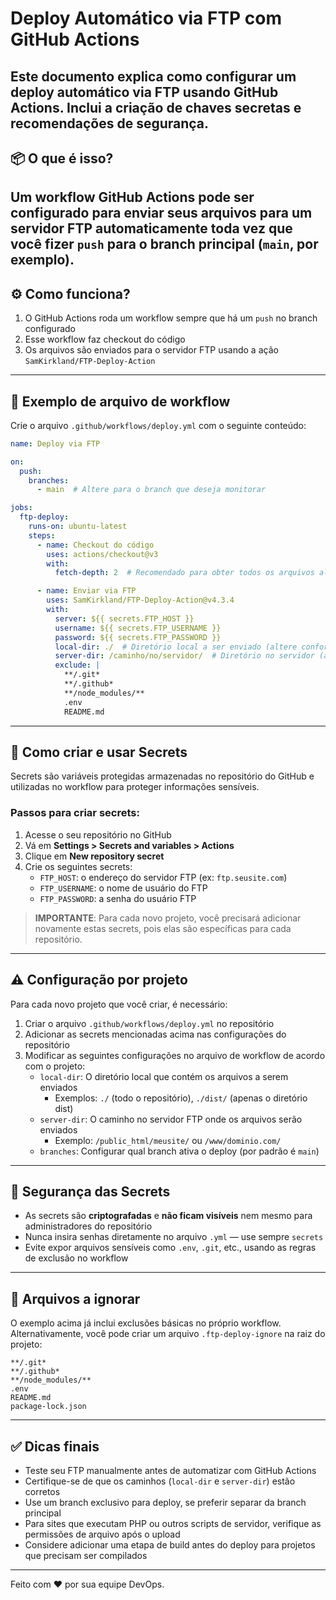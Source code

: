 # Deploy Automático via FTP com GitHub Actions

Este documento explica como configurar um deploy automático via FTP usando GitHub Actions. Inclui a criação de chaves secretas e recomendações de segurança.
---

## 📦 O que é isso?

Um workflow GitHub Actions pode ser configurado para enviar seus arquivos para um servidor FTP automaticamente toda vez que você fizer `push` para o branch principal (`main`, por exemplo).
---
## ⚙️ Como funciona?

1. O GitHub Actions roda um workflow sempre que há um `push` no branch configurado
2. Esse workflow faz checkout do código
3. Os arquivos são enviados para o servidor FTP usando a ação `SamKirkland/FTP-Deploy-Action`
---
## 📁 Exemplo de arquivo de workflow

Crie o arquivo `.github/workflows/deploy.yml` com o seguinte conteúdo:

```yaml
name: Deploy via FTP

on:
  push:
    branches:
      - main  # Altere para o branch que deseja monitorar

jobs:
  ftp-deploy:
    runs-on: ubuntu-latest
    steps:
      - name: Checkout do código
        uses: actions/checkout@v3
        with:
          fetch-depth: 2  # Recomendado para obter todos os arquivos alterados

      - name: Enviar via FTP
        uses: SamKirkland/FTP-Deploy-Action@v4.3.4
        with:
          server: ${{ secrets.FTP_HOST }}
          username: ${{ secrets.FTP_USERNAME }}
          password: ${{ secrets.FTP_PASSWORD }}
          local-dir: ./  # Diretório local a ser enviado (altere conforme necessário)
          server-dir: /caminho/no/servidor/  # Diretório no servidor (altere conforme necessário)
          exclude: |
            **/.git*
            **/.github*
            **/node_modules/**
            .env
            README.md
```
---

## 🔐 Como criar e usar Secrets

Secrets são variáveis protegidas armazenadas no repositório do GitHub e utilizadas no workflow para proteger informações sensíveis.

### Passos para criar secrets:

1. Acesse o seu repositório no GitHub
2. Vá em **Settings > Secrets and variables > Actions**
3. Clique em **New repository secret**
4. Crie os seguintes secrets:
   * `FTP_HOST`: o endereço do servidor FTP (ex: `ftp.seusite.com`)
   * `FTP_USERNAME`: o nome de usuário do FTP
   * `FTP_PASSWORD`: a senha do usuário FTP

> **IMPORTANTE**: Para cada novo projeto, você precisará adicionar novamente estas secrets, pois elas são específicas para cada repositório.
---

## ⚠️ Configuração por projeto

Para cada novo projeto que você criar, é necessário:

1. Criar o arquivo `.github/workflows/deploy.yml` no repositório
2. Adicionar as secrets mencionadas acima nas configurações do repositório
3. Modificar as seguintes configurações no arquivo de workflow de acordo com o projeto:
   * `local-dir`: O diretório local que contém os arquivos a serem enviados
     * Exemplos: `./` (todo o repositório), `./dist/` (apenas o diretório dist)
   * `server-dir`: O caminho no servidor FTP onde os arquivos serão enviados
     * Exemplo: `/public_html/meusite/` ou `/www/dominio.com/`
   * `branches`: Configurar qual branch ativa o deploy (por padrão é `main`)
---

## 🔐 Segurança das Secrets

* As secrets são **criptografadas** e **não ficam visíveis** nem mesmo para administradores do repositório
* Nunca insira senhas diretamente no arquivo `.yml` — use sempre `secrets`
* Evite expor arquivos sensíveis como `.env`, `.git`, etc., usando as regras de exclusão no workflow
---
## 📄 Arquivos a ignorar

O exemplo acima já inclui exclusões básicas no próprio workflow. Alternativamente, você pode criar um arquivo `.ftp-deploy-ignore` na raiz do projeto:

```
**/.git*
**/.github*
**/node_modules/**
.env
README.md
package-lock.json
```
---
## ✅ Dicas finais

* Teste seu FTP manualmente antes de automatizar com GitHub Actions
* Certifique-se de que os caminhos (`local-dir` e `server-dir`) estão corretos
* Use um branch exclusivo para deploy, se preferir separar da branch principal
* Para sites que executam PHP ou outros scripts de servidor, verifique as permissões de arquivo após o upload
* Considere adicionar uma etapa de build antes do deploy para projetos que precisam ser compilados

---

Feito com ❤️ por sua equipe DevOps.